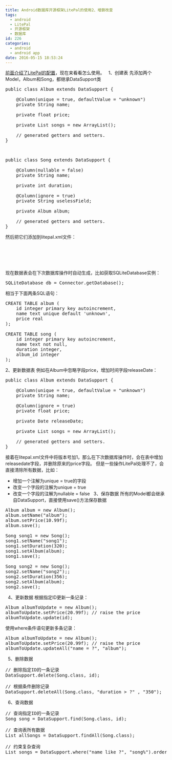 ```yaml
---
title: Android数据库开源框架LitePal的使用2、增删改查
tags:
  - android
  - LitePal
  - 开源框架
  - 数据库
id: 226
categories:
  - android
  - android app
date: 2016-05-15 18:53:24
---
```


[前面介绍了LitePal的配置](http://www.autoref.cn/?p=224)，现在来看看怎么使用。
&nbsp;
1、创建表
先添加两个Model，Album和Song，都继承DataSupport类
<pre>public class Album extends DataSupport {

    @Column(unique = true, defaultValue = "unknown")
    private String name;

    private float price;

    private List songs = new ArrayList();

    // generated getters and setters.
}
</pre>
&nbsp;
<pre>public class Song extends DataSupport {

    @Column(nullable = false)
    private String name;

    private int duration;

    @Column(ignore = true)
    private String uselessField;

    private Album album;

    // generated getters and setters.
}
</pre>
然后把它们添加到litepal.xml文件：
<pre>
<list>
    <mapping class="cn.autoref.litepalsample.model.Album"></mapping>
    <mapping class="cn.autoref.litepalsample.model.Song"></mapping>
</list>
</pre>
现在数据表会在下次数据库操作时自动生成，比如获取SQLiteDatabase实例：
<pre>SQLiteDatabase db = Connector.getDatabase();
</pre>
相当于下面两条SQL语句：
<pre>CREATE TABLE album (
    id integer primary key autoincrement,
    name text unique default 'unknown',
    price real
);

CREATE TABLE song (
    id integer primary key autoincrement,
    name text not null,
    duration integer,
    album_id integer
);
</pre>
2、更新数据表
例如在Album中忽略字段price，增加时间字段releaseDate：
<pre>public class Album extends DataSupport {

    @Column(unique = true, defaultValue = "unknown")
    private String name;

    @Column(ignore = true)
    private float price;

    private Date releaseDate;

    private List songs = new ArrayList();

    // generated getters and setters.
}
</pre>
接着在litepal.xml文件中将版本号加1，那么在下次数据库操作时，会在表中增加releasedate字段，并删除原来的price字段。
但是一些操作LitePal处理不了，会直接清除所有数据，比如：

*   增加一个注解为unique = true的字段
*   改变一个字段的注解为unique = true
*   改变一个字段的注解为nullable = false
&nbsp;
3、保存数据
所有的Model都会继承自DataSupport，直接使用save()方法保存数据
<pre>
Album album = new Album();
album.setName("album");
album.setPrice(10.99f);
album.save();

Song song1 = new Song();
song1.setName("song1");
song1.setDuration(320);
song1.setAlbum(album);
song1.save();

Song song2 = new Song();
song2.setName("song2");;
song2.setDuration(356);
song2.setAlbum(album);
song2.save();
</pre>
&nbsp;
4、更新数据
根据指定ID更新一条记录：
<pre>
Album albumToUpdate = new Album();
albumToUpdate.setPrice(20.99f); // raise the price
albumToUpdate.update(id);
</pre>
使用where条件语句更新多条记录：
<pre>
Album albumToUpdate = new Album();
albumToUpdate.setPrice(20.99f); // raise the price
albumToUpdate.updateAll("name = ?", "album");
</pre>
&nbsp;
5、删除数据
<pre>
// 删除指定ID的一条记录
DataSupport.delete(Song.class, id);

// 根据条件删除记录
DataSupport.deleteAll(Song.class, "duration > ?" , "350");
</pre>
&nbsp;
6、查询数据
<pre>
// 查询指定ID的一条记录
Song song = DataSupport.find(Song.class, id);

// 查询表所有数据
List<Song> allSongs = DataSupport.findAll(Song.class);

// 约束复杂查询
List<Song> songs = DataSupport.where("name like ?", "song%").order("duration").find(Song.class);
</pre>
